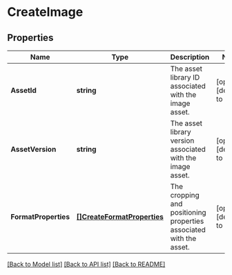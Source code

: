 # CreateImage

## Properties
Name | Type | Description | Notes
------------ | ------------- | ------------- | -------------
**AssetId** | **string** | The asset library ID associated with the image asset. | [optional] [default to null]
**AssetVersion** | **string** | The asset library version associated with the image asset. | [optional] [default to null]
**FormatProperties** | [**[]CreateFormatProperties**](CreateFormatProperties.md) | The cropping and positioning properties associated with the asset. | [optional] [default to null]

[[Back to Model list]](../README.md#documentation-for-models) [[Back to API list]](../README.md#documentation-for-api-endpoints) [[Back to README]](../README.md)

